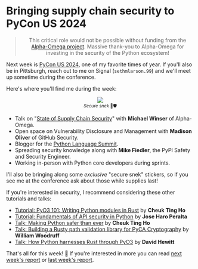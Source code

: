 # Bringing supply chain security to PyCon US 2024

<blockquote>
  <center>This critical role would not be possible without funding from the <a href="https://alpha-omega.dev">Alpha-Omega project</a>. Massive thank-you to Alpha-Omega for investing in the security of the Python ecosystem!</center>
</blockquote>

<div class="row">
<div class="col-9">

<p>Next week is <a href="https://us.pycon.org/2024/">PyCon US 2024</a>, one of my favorite times of year.
If you'll also be in Pittsburgh, reach out to me on Signal (<code>sethmlarson.99</code>)
and we'll meet up sometime during the conference.</p>

<p>Here's where you'll find me during the week:</p>

</div>
<div class="col-3">
<center>
<img src="https://storage.googleapis.com/sethmlarson-dev-static-assets/knightsnake.png" style="max-width: 100%;"/>
<br><small><i>Secure snek</i> 🐍🛡️</small>
</center>
</div>
</div>

<ul>
<li>Talk on "<a href="https://us.pycon.org/2024/schedule/presentation/148/">State of Supply Chain Security</a>" with <strong>Michael Winser</strong> of Alpha-Omega.</li>
<li>Open space on Vulnerability Disclosure and Management with <strong>Madison Oliver</strong> of GitHub Security.</li>
<li>Blogger for the <a href="https://us.pycon.org/2024/events/language-summit/">Python Language Summit</a>.</li>
<li>Spreading security knowledge along with <strong>Mike Fiedler</strong>, the PyPI Safety and Security Engineer.</li>
<li>Working in-person with Python core developers during sprints.</li>
</ul>

<p>I'll also be bringing along some <em>exclusive</em> "secure snek" stickers,
so if you see me at the conference ask about those while supplies last!</p>

If you're interested in security, I recommend considering these other tutorials and talks:

* [Tutorial: PyO3 101: Writing Python modules in Rust](https://us.pycon.org/2024/schedule/presentation/113/) by **Cheuk Ting Ho**
* [Tutorial: Fundamentals of API security in Python](https://us.pycon.org/2024/schedule/presentation/5/) by **Jose Haro Peralta**
* [Talk: Making Python safer than ever](https://us.pycon.org/2024/schedule/presentation/83/) by **Cheuk Ting Ho**
* [Talk: Building a Rusty path validation library for PyCA Cryptography](https://us.pycon.org/2024/schedule/presentation/49/) by **William Woodruff**
* [Talk: How Python harnesses Rust through PyO3](https://us.pycon.org/2024/schedule/presentation/89/) by **David Hewitt**

That's all for this week! 👋 If you're interested in more you can read [next week's report](https://sethmlarson.dev/security-developer-in-residence-report-37) or [last week's report](https://sethmlarson.dev/security-developer-in-residence-weekly-report-35).
